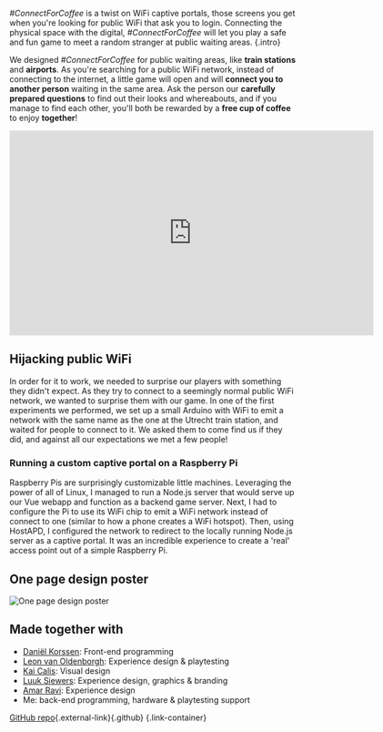*#ConnectForCoffee* is a twist on WiFi captive portals, those screens you get when you're looking for public WiFi that ask you to login. Connecting the physical space with the digital, *#ConnectForCoffee* will let you play a safe and fun game to meet a random stranger at public waiting areas. {.intro}

We designed *#ConnectForCoffee* for public waiting areas, like **train stations** and **airports**. As you're searching for a public WiFi network, instead of connecting to the internet, a little game will open and will **connect you to another person** waiting in the same area. Ask the person our **carefully prepared questions** to find out their looks and whereabouts, and if you manage to find each other, you'll both be rewarded by a **free cup of coffee** to enjoy **together**!

<div class="video-wrapper" ><iframe src="https://player.vimeo.com/video/382012948?portrait=0" width="640" height="360" frameborder="0" allow="autoplay; fullscreen; picture-in-picture" allowfullscreen></iframe></div>

## Hijacking public WiFi
In order for it to work, we needed to surprise our players with something they didn't expect. As they try to connect to a seemingly normal public WiFi network, we wanted to surprise them with our game. In one of the first experiments we performed, we set up a small Arduino with WiFi to emit a network with the same name as the one at the Utrecht train station, and waited for people to connect to it. We asked them to come find us if they did, and against all our expectations we met a few people! 

### Running a custom captive portal on a Raspberry Pi
Raspberry Pis are surprisingly customizable little machines. Leveraging the power of all of Linux, I managed to run a Node.js server that would serve up our Vue webapp and function as a backend game server. Next, I had to configure the Pi to use its WiFi chip to emit a WiFi network instead of connect to one (similar to how a phone creates a WiFi hotspot). Then, using HostAPD, I configured the network to redirect to the locally running Node.js server as a captive portal. It was an incredible experience to create a 'real' access point out of a simple Raspberry Pi.

## One page design poster

![One page design poster](/project_content/connect-for-coffee/onePageDesign.png)

## Made together with

- [Daniël Korssen](https://danielkorssen.com/portfolio/all): Front-end programming
- [Leon van Oldenborgh](https://studenthome.hku.nl/~leon.vanoldenborgh/index.html): Experience design & playtesting
- [Kai Calis](https://www.artstation.com/kai-calis): Visual design
- [Luuk Siewers](https://luuksiewers.nl/): Experience design, graphics & branding
- [Amar Ravi](https://www.amarravi.com/): Experience design
- Me: back-end programming, hardware & playtesting support


[GitHub repo](https://github.com/Creator13/ConnectForCoffee){.external-link}{.github} {.link-container}